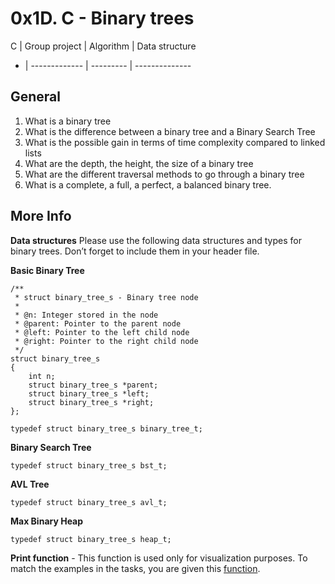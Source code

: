 # 0x1D. C - Binary trees
C | Group project | Algorithm | Data structure
- | ------------- | --------- | --------------
## General
1. What is a binary tree
1. What is the difference between a binary tree and a Binary Search Tree
1. What is the possible gain in terms of time complexity compared to linked lists
1. What are the depth, the height, the size of a binary tree
1. What are the different traversal methods to go through a binary tree
1. What is a complete, a full, a perfect, a balanced binary tree.

## More Info
__Data structures__
Please use the following data structures and types for binary trees. Don’t forget to include them in your header file.

**Basic Binary Tree**
```
/**
 * struct binary_tree_s - Binary tree node
 *
 * @n: Integer stored in the node
 * @parent: Pointer to the parent node
 * @left: Pointer to the left child node
 * @right: Pointer to the right child node
 */
struct binary_tree_s
{
    int n;
    struct binary_tree_s *parent;
    struct binary_tree_s *left;
    struct binary_tree_s *right;
};

typedef struct binary_tree_s binary_tree_t;
```
**Binary Search Tree**
```
typedef struct binary_tree_s bst_t;
```
**AVL Tree**
```
typedef struct binary_tree_s avl_t;
```
**Max Binary Heap**
```
typedef struct binary_tree_s heap_t;
```
**Print function** - This function is used only for visualization purposes.
To match the examples in the tasks, you are given this [function](https://github.com/alx-tools/0x1C.c).
